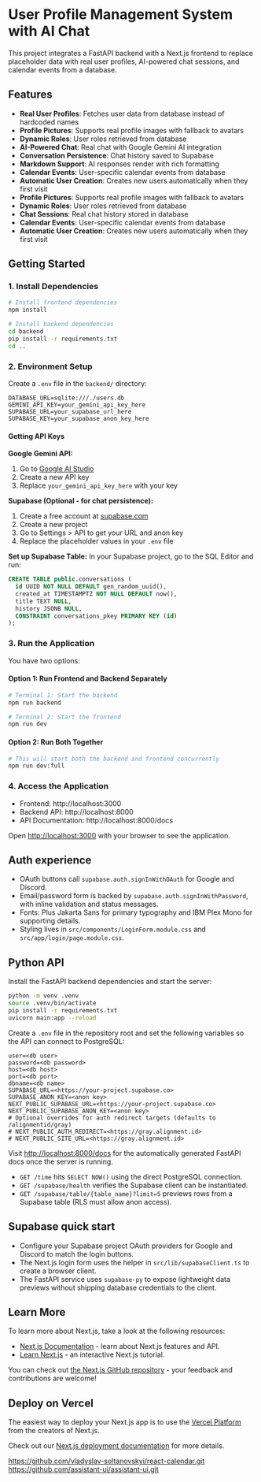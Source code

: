 # User Profile Management System with AI Chat

This project integrates a FastAPI backend with a Next.js frontend to replace placeholder data with real user profiles, AI-powered chat sessions, and calendar events from a database.

## Features

- **Real User Profiles**: Fetches user data from database instead of hardcoded names
- **Profile Pictures**: Supports real profile images with fallback to avatars
- **Dynamic Roles**: User roles retrieved from database
- **AI-Powered Chat**: Real chat with Google Gemini AI integration
- **Conversation Persistence**: Chat history saved to Supabase
- **Markdown Support**: AI responses render with rich formatting
- **Calendar Events**: User-specific calendar events from database
- **Automatic User Creation**: Creates new users automatically when they first visit
- **Profile Pictures**: Supports real profile images with fallback to avatars
- **Dynamic Roles**: User roles retrieved from database
- **Chat Sessions**: Real chat history stored in database
- **Calendar Events**: User-specific calendar events from database
- **Automatic User Creation**: Creates new users automatically when they first visit

## Getting Started

### 1. Install Dependencies

```bash
# Install frontend dependencies
npm install

# Install backend dependencies
cd backend
pip install -r requirements.txt
cd ..
```

### 2. Environment Setup

Create a `.env` file in the `backend/` directory:

```env
DATABASE_URL=sqlite:///./users.db
GEMINI_API_KEY=your_gemini_api_key_here
SUPABASE_URL=your_supabase_url_here
SUPABASE_KEY=your_supabase_anon_key_here
```

#### Getting API Keys

**Google Gemini API:**
1. Go to [Google AI Studio](https://aistudio.google.com/app/apikey)
2. Create a new API key
3. Replace `your_gemini_api_key_here` with your key

**Supabase (Optional - for chat persistence):**
1. Create a free account at [supabase.com](https://supabase.com)
2. Create a new project
3. Go to Settings > API to get your URL and anon key
4. Replace the placeholder values in your `.env` file

**Set up Supabase Table:**
In your Supabase project, go to the SQL Editor and run:

```sql
CREATE TABLE public.conversations (
  id UUID NOT NULL DEFAULT gen_random_uuid(),
  created_at TIMESTAMPTZ NOT NULL DEFAULT now(),
  title TEXT NULL,
  history JSONB NULL,
  CONSTRAINT conversations_pkey PRIMARY KEY (id)
);
```

### 3. Run the Application

You have two options:

#### Option 1: Run Frontend and Backend Separately

```bash
# Terminal 1: Start the backend
npm run backend

# Terminal 2: Start the frontend
npm run dev
```

#### Option 2: Run Both Together

```bash
# This will start both the backend and frontend concurrently
npm run dev:full
```

### 4. Access the Application

- Frontend: http://localhost:3000
- Backend API: http://localhost:8000
- API Documentation: http://localhost:8000/docs

Open [http://localhost:3000](http://localhost:3000) with your browser to see the application.

## Auth experience

- OAuth buttons call `supabase.auth.signInWithOAuth` for Google and Discord.
- Email/password form is backed by `supabase.auth.signInWithPassword`, with inline validation and status messages.
- Fonts: Plus Jakarta Sans for primary typography and IBM Plex Mono for supporting details.
- Styling lives in `src/components/LoginForm.module.css` and `src/app/login/page.module.css`.

## Python API

Install the FastAPI backend dependencies and start the server:

```bash
python -m venv .venv
source .venv/bin/activate
pip install -r requirements.txt
uvicorn main:app --reload
```

Create a `.env` file in the repository root and set the following variables so the API can connect to PostgreSQL:

```
user=<db user>
password=<db password>
host=<db host>
port=<db port>
dbname=<db name>
SUPABASE_URL=<https://your-project.supabase.co>
SUPABASE_ANON_KEY=<anon key>
NEXT_PUBLIC_SUPABASE_URL=<https://your-project.supabase.co>
NEXT_PUBLIC_SUPABASE_ANON_KEY=<anon key>
# Optional overrides for auth redirect targets (defaults to /alignmentid/gray)
# NEXT_PUBLIC_AUTH_REDIRECT=<https://gray.alignment.id>
# NEXT_PUBLIC_SITE_URL=<https://gray.alignment.id>
```

Visit [http://localhost:8000/docs](http://localhost:8000/docs) for the automatically generated FastAPI docs once the server is running.

- `GET /time` hits `SELECT NOW()` using the direct PostgreSQL connection.
- `GET /supabase/health` verifies the Supabase client can be instantiated.
- `GET /supabase/table/{table_name}?limit=5` previews rows from a Supabase table (RLS must allow anon access).

## Supabase quick start

- Configure your Supabase project OAuth providers for Google and Discord to match the login buttons.
- The Next.js login form uses the helper in `src/lib/supabaseClient.ts` to create a browser client.
- The FastAPI service uses `supabase-py` to expose lightweight data previews without shipping database credentials to the client.

## Learn More

To learn more about Next.js, take a look at the following resources:

- [Next.js Documentation](https://nextjs.org/docs) - learn about Next.js features and API.
- [Learn Next.js](https://nextjs.org/learn) - an interactive Next.js tutorial.

You can check out [the Next.js GitHub repository](https://github.com/vercel/next.js) - your feedback and contributions are welcome!

## Deploy on Vercel

The easiest way to deploy your Next.js app is to use the [Vercel Platform](https://vercel.com/new?utm_medium=default-template&filter=next.js&utm_source=create-next-app&utm_campaign=create-next-app-readme) from the creators of Next.js.

Check out our [Next.js deployment documentation](https://nextjs.org/docs/app/building-your-application/deploying) for more details.

https://github.com/vladyslav-soltanovskyi/react-calendar.git
https://github.com/assistant-ui/assistant-ui.git
